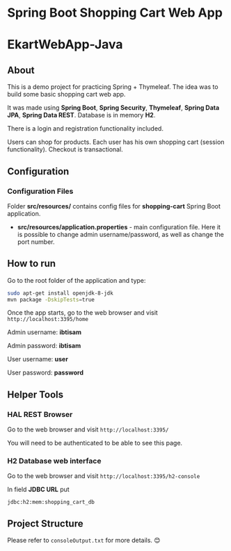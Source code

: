 # Spring Boot Shopping Cart Web App
# EkartWebApp-Java

## About

This is a demo project for practicing Spring + Thymeleaf. The idea was to build some basic shopping cart web app.

It was made using **Spring Boot**, **Spring Security**, **Thymeleaf**, **Spring Data JPA**, **Spring Data REST**. 
Database is in memory **H2**.

There is a login and registration functionality included.

Users can shop for products. Each user has his own shopping cart (session functionality).
Checkout is transactional.

## Configuration

### Configuration Files

Folder **src/resources/** contains config files for **shopping-cart** Spring Boot application.

* **src/resources/application.properties** - main configuration file. Here it is possible to change admin username/password,
as well as change the port number.

## How to run

Go to the root folder of the application and type:

```bash
sudo apt-get install openjdk-8-jdk
mvn package -DskipTests=true
```

Once the app starts, go to the web browser and visit `http://localhost:3395/home`

Admin username: **ibtisam**

Admin password: **ibtisam**

User username: **user**

User password: **password**


## Helper Tools

### HAL REST Browser

Go to the web browser and visit `http://localhost:3395/`

You will need to be authenticated to be able to see this page.

### H2 Database web interface

Go to the web browser and visit `http://localhost:3395/h2-console`

In field **JDBC URL** put 
```
jdbc:h2:mem:shopping_cart_db
```
## Project Structure

Please refer to `consoleOutput.txt` for more details. 😊
